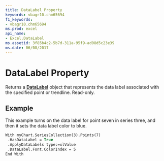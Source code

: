 ```yaml
---
title: DataLabel Property
keywords: vbagr10.chm65694
f1_keywords:
- vbagr10.chm65694
ms.prod: excel
api_name:
- Excel.DataLabel
ms.assetid: 3f85b4c2-5b7d-311a-95f9-ad08d5c23e39
ms.date: 06/08/2017
---
```



# DataLabel Property

Returns a  **[DataLabel](datalabel-object.md)** object that represents the data label associated with the specified point or trendline. Read-only.


## Example

This example turns on the data label for point seven in series three, and then it sets the data label color to blue.


```vb
With myChart.SeriesCollection(3).Points(7) 
 .HasDataLabel = True 
 .ApplyDataLabels type:=xlValue 
 .DataLabel.Font.ColorIndex = 5 
End With
```


